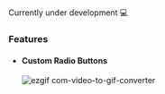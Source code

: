 Currently under development 💻

<h3>Features</h3>
<ul>
  <li>
<h4>Custom Radio Buttons</h4>

![ezgif com-video-to-gif-converter](https://github.com/user-attachments/assets/46bcac0b-d078-47ec-a5df-c82d2e7c69ff)

</li>
</ul>
